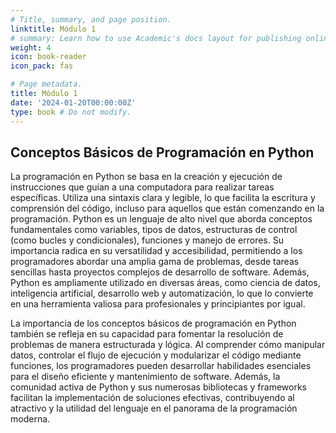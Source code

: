 ```yaml
---
# Title, summary, and page position.
linktitle: Módulo 1
# summary: Learn how to use Academic's docs layout for publishing online courses, software documentation, and tutorials.
weight: 4
icon: book-reader
icon_pack: fas

# Page metadata.
title: Módulo 1
date: '2024-01-20T00:00:00Z'
type: book # Do not modify.
---
```


## Conceptos Básicos de Programación en Python

La programación en Python se basa en la creación y ejecución de instrucciones que guían a una computadora para realizar tareas específicas. Utiliza una sintaxis clara y legible, lo que facilita la escritura y comprensión del código, incluso para aquellos que están comenzando en la programación. Python es un lenguaje de alto nivel que aborda conceptos fundamentales como variables, tipos de datos, estructuras de control (como bucles y condicionales), funciones y manejo de errores. Su importancia radica en su versatilidad y accesibilidad, permitiendo a los programadores abordar una amplia gama de problemas, desde tareas sencillas hasta proyectos complejos de desarrollo de software. Además, Python es ampliamente utilizado en diversas áreas, como ciencia de datos, inteligencia artificial, desarrollo web y automatización, lo que lo convierte en una herramienta valiosa para profesionales y principiantes por igual.

La importancia de los conceptos básicos de programación en Python también se refleja en su capacidad para fomentar la resolución de problemas de manera estructurada y lógica. Al comprender cómo manipular datos, controlar el flujo de ejecución y modularizar el código mediante funciones, los programadores pueden desarrollar habilidades esenciales para el diseño eficiente y mantenimiento de software. Además, la comunidad activa de Python y sus numerosas bibliotecas y frameworks facilitan la implementación de soluciones efectivas, contribuyendo al atractivo y la utilidad del lenguaje en el panorama de la programación moderna.
